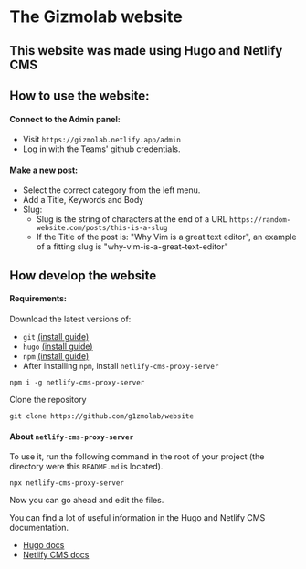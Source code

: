 # The Gizmolab website

## This website was made using Hugo and Netlify CMS

## How to use the website:

#### Connect to the Admin panel:
  - Visit `https://gizmolab.netlify.app/admin`
  - Log in with the Teams' github credentials.

#### Make a new post:
  - Select the correct category from the left menu.
  - Add a Title, Keywords and Body
  - Slug: 
    - Slug is the string of characters at the end of a URL
    `https://random-website.com/posts/this-is-a-slug`
    - If the Title of the post is: "Why Vim is a great text editor", an example of a fitting slug is "why-vim-is-a-great-text-editor"

## How develop the website

#### Requirements:

Download the latest versions of:
  - `git` [(install guide)](https://git-scm.com/downloads)
  - `hugo` [(install guide)](https://gohugo.io/getting-started/installing)
  - `npm` [(install guide)](https://docs.npmjs.com/downloading-and-installing-node-js-and-npm)
  - After installing `npm`, install `netlify-cms-proxy-server`
  ```
  npm i -g netlify-cms-proxy-server 
  ```
  
Clone the repository

```
git clone https://github.com/g1zmolab/website
```

#### About `netlify-cms-proxy-server`

To use it, run the following command in the root of your project (the directory were this `README.md` is located).

```
npx netlify-cms-proxy-server
```

Now you can go ahead and edit the files.

You can find a lot of useful information in the Hugo and Netlify CMS documentation.
  - [Hugo docs](https://gohugo.io/documentation/)
  - [Netlify CMS docs](https://www.netlifycms.org/docs/intro/)


 
